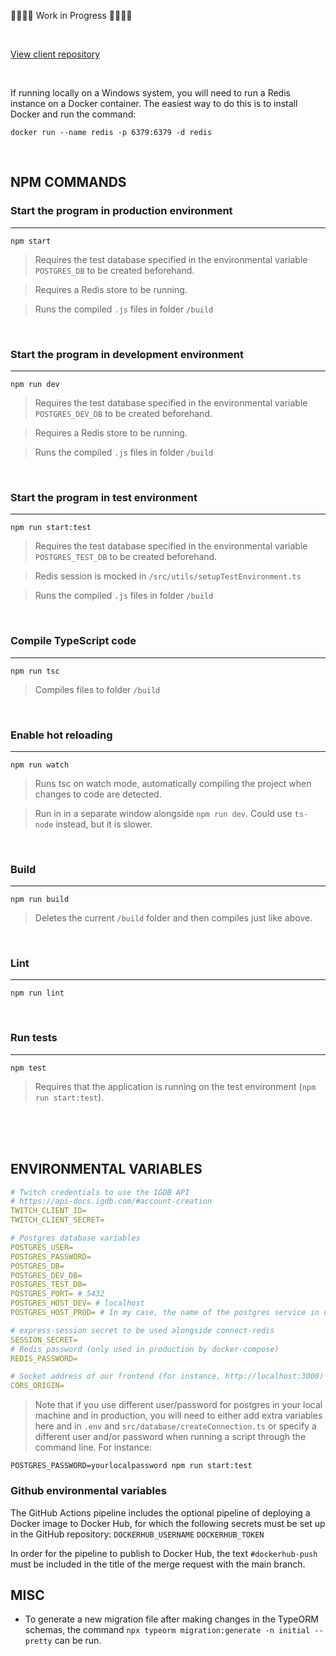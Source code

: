 :construction::construction::construction::construction: Work in Progress :construction::construction::construction::construction:

<br>


[View client repository](https://github.com/ndeamador/game-affinity-project-client)

<br>

If running locally on a Windows system, you will need to run a Redis instance on a Docker container.
The easiest way to do this is to install Docker and run the command:
```
docker run --name redis -p 6379:6379 -d redis
```

<br>

## NPM COMMANDS
### Start the program in production environment
---
```
npm start
```
> Requires the test database specified in the environmental variable `POSTGRES_DB` to be created beforehand.

> Requires a Redis store to be running.

> Runs the compiled `.js` files in folder `/build`

<br>

### Start the program in development environment
---
```
npm run dev
```
> Requires the test database specified in the environmental variable `POSTGRES_DEV_DB` to be created beforehand.

> Requires a Redis store to be running.

> Runs the compiled `.js` files in folder `/build`

<br>

### Start the program in test environment
---
```
npm run start:test
```
> Requires the test database specified in the environmental variable `POSTGRES_TEST_DB` to be created beforehand.

> Redis session is mocked in `/src/utils/setupTestEnvironment.ts`

> Runs the compiled `.js` files in folder `/build`

<br>

### Compile TypeScript code
---
```
npm run tsc
```
> Compiles files to folder `/build`

<br>

### Enable hot reloading
---
```
npm run watch
```
> Runs tsc on watch mode, automatically compiling the project when changes to code are detected.

> Run in in a separate window alongside `npm run dev`. Could use `ts-node` instead, but it is slower.

<br>

### Build
---
```
npm run build
```
> Deletes the current `/build` folder and then compiles just like above.

<br>

### Lint
---
```
npm run lint
```
<br>

### Run tests
---
```
npm test
```
> Requires that the application is running on the test environment (`npm run start:test`).

<br><br><br>

## ENVIRONMENTAL VARIABLES
```yaml
# Twitch credentials to use the IGDB API
# https://api-docs.igdb.com/#account-creation
TWITCH_CLIENT_ID=
TWITCH_CLIENT_SECRET=

# Postgres database variables
POSTGRES_USER=
POSTGRES_PASSWORD=
POSTGRES_DB=
POSTGRES_DEV_DB=
POSTGRES_TEST_DB=
POSTGRES_PORT= # 5432
POSTGRES_HOST_DEV= # localhost
POSTGRES_HOST_PROD= # In my case, the name of the postgres service in docker-compose.

# express-session secret to be used alongside connect-redis
SESSION_SECRET=
# Redis password (only used in production by docker-compose)
REDIS_PASSWORD=

# Socket address of our frontend (for instance, http://localhost:3000)
CORS_ORIGIN=
```

> Note that if you use different user/password for postgres in your local machine and in production, you will need to either add extra variables here and in `.env` and `src/database/createConnection.ts` or specify a different user and/or password when running a script through the command line. For instance:

```
POSTGRES_PASSWORD=yourlocalpassword npm run start:test
```

### Github environmental variables
The GitHub Actions pipeline includes the optional pipeline of deploying a Docker image to Docker Hub, for which the following secrets must be set up in the GitHub repository:
`DOCKERHUB_USERNAME`
`DOCKERHUB_TOKEN`

In order for the pipeline to publish to Docker Hub, the text `#dockerhub-push` must be included in the title of the merge request with the main branch.

## MISC
* To generate a new migration file after making changes in the TypeORM schemas, the command `npx typeorm migration:generate -n initial --pretty` can be run.